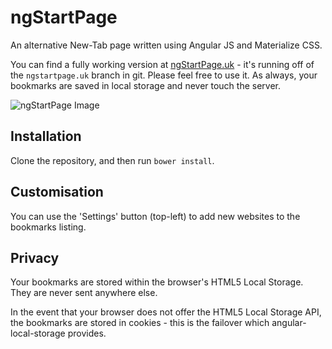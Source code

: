 # ngStartPage
An alternative New-Tab page written using Angular JS and Materialize CSS.

You can find a fully working version at [ngStartPage.uk](https://ngstartpage.uk) - it's running off of the `ngstartpage.uk` branch in git. Please feel free to use it. As always, your bookmarks are saved in local storage and never touch the server.

![ngStartPage Image](https://raw.github.com/mattarnster/ngStartPage/master/ngstartpage.png)

## Installation

Clone the repository, and then run `bower install`.

## Customisation

You can use the 'Settings' button (top-left) to add new websites to the bookmarks listing.

## Privacy

Your bookmarks are stored within the browser's HTML5 Local Storage. They are never sent anywhere else.

In the event that your browser does not offer the HTML5 Local Storage API, the bookmarks are stored in cookies - this is the failover which angular-local-storage provides.

